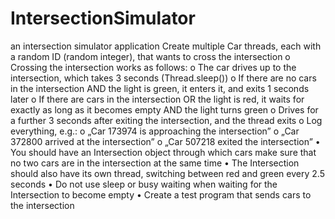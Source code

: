 # IntersectionSimulator
 an intersection simulator application
Create multiple Car threads, each with a random ID (random integer), that wants to cross the intersection
o Crossing the intersection works as follows:
o The car drives up to the intersection, which takes 3 seconds (Thread.sleep())
o If there are no cars in the intersection AND the light is green, it enters it, and exits 1 seconds later
o If there are cars in the intersection OR the light is red, it waits for exactly as long as it becomes empty
AND the light turns green
o Drives for a further 3 seconds after exiting the intersection, and the thread exits
o Log everything, e.g.:
o „Car 173974 is approaching the intersection”
o „Car 372800 arrived at the intersection”
o „Car 507218 exited the intersection”
• You should have an Intersection object through which cars make sure that no two cars are in the intersection at the
same time
• The Intersection should also have its own thread, switching between red and green every 2.5 seconds
• Do not use sleep or busy waiting when waiting for the Intersection to become empty
• Create a test program that sends cars to the intersection

